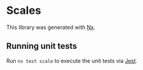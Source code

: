 # Scales

This library was generated with [Nx](https://nx.dev).

## Running unit tests

Run `nx test scale` to execute the unit tests via [Jest](https://jestjs.io).
